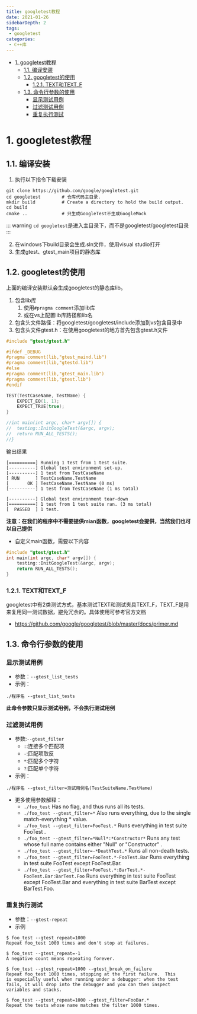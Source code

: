 ```yaml
---
title: googletest教程
date: 2021-01-26
sidebarDepth: 2
tags:
 - googletest
categories:
 - C++库
---
```

<!-- TOC -->

- [1. googletest教程](#1-googletest教程)
	- [1.1. 编译安装](#11-编译安装)
	- [1.2. googletest的使用](#12-googletest的使用)
		- [1.2.1. TEXT和TEXT_F](#121-text和text_f)
	- [1.3. 命令行参数的使用](#13-命令行参数的使用)
		- [显示测试用例](#显示测试用例)
		- [过滤测试用例](#过滤测试用例)
		- [重复执行测试](#重复执行测试)

<!-- /TOC -->

# 1. googletest教程

## 1.1. 编译安装
1. 执行以下指令下载安装
```shell
git clone https://github.com/google/googletest.git
cd googletest        # 仓库代码主目录.
mkdir build          # Create a directory to hold the build output.
cd build
cmake ..             # 只生成GoogleTest不生成GoogleMock
```
::: warning
`cd googletest`是进入主目录下，而不是googletest/googletest目录
:::

2. 在windows下build目录会生成.sln文件，使用visual studio打开
3. 生成gtest、gtest_main项目的静态库

## 1.2. googletest的使用
上面的编译安装默认会生成googletest的静态库lib。
1. 包含lib库
   1. 使用`#pragma comment`添加lib库
   2. 或在vs上配置lib库路径和lib名
2. 包含头文件路径：将googletest/googletest/include添加到vs包含目录中
3. 包含头文件gtest.h：在使用googletest的地方首先包含gtest.h文件
```cpp
#include "gtest/gtest.h"

#ifdef _DEBUG
#pragma comment(lib,"gtest_maind.lib")
#pragma comment(lib,"gtestd.lib")
#else
#pragma comment(lib,"gtest_main.lib")
#pragma comment(lib,"gtest.lib")
#endif

TEST(TestCaseName, TestName) {
	EXPECT_EQ(1, 1);
	EXPECT_TRUE(true);
}

//int main(int argc, char* argv[]) {
//	testing::InitGoogleTest(&argc, argv);
//	return RUN_ALL_TESTS();
//}
```
输出结果
```
[==========] Running 1 test from 1 test suite.
[----------] Global test environment set-up.
[----------] 1 test from TestCaseName
[ RUN      ] TestCaseName.TestName
[       OK ] TestCaseName.TestName (0 ms)
[----------] 1 test from TestCaseName (1 ms total)

[----------] Global test environment tear-down
[==========] 1 test from 1 test suite ran. (3 ms total)
[  PASSED  ] 1 test.
```
**注意：在我们的程序中不需要提供mian函数，googletest会提供，当然我们也可以自己提供**
- 自定义main函数，需要以下内容
```cpp
#include "gtest/gtest.h"
int main(int argc, char* argv[]) {
	testing::InitGoogleTest(&argc, argv);
	return RUN_ALL_TESTS();
}
```

### 1.2.1. TEXT和TEXT_F
googletest中有2类测试方式，基本测试TEXT和测试夹具TEXT_F，TEXT_F是用来复用同一测试数据，避免冗余的。具体使用可参考官方文档 
- https://github.com/google/googletest/blob/master/docs/primer.md

## 1.3. 命令行参数的使用
### 显示测试用例
- 参数：`--gtest_list_tests`
- 示例：
```shell
./程序名 --gtest_list_tests
```
**此命令参数只显示测试用例，不会执行测试用例**
### 过滤测试用例
- 参数:`--gtest_filter`
  - `:`:连接多个匹配项
  - `-`:匹配项取反
  - `*`:匹配多个字符
  - `?`:匹配单个字符
- 示例：
```shell
./程序名 --gtest_filter=测试用例名(TestSuiteName.TestName)
```
- 更多使用参数解释：
  - `./foo_test` Has no flag, and thus runs all its tests.
  - `./foo_test --gtest_filter=*` Also runs everything, due to the single match-everything * value.
  - `./foo_test --gtest_filter=FooTest.*` Runs everything in test suite FooTest .
  - `./foo_test --gtest_filter=*Null*:*Constructor*` Runs any test whose full name contains either "Null" or "Constructor" .
  - `./foo_test --gtest_filter=-*DeathTest.*` Runs all non-death tests.
  - `./foo_test --gtest_filter=FooTest.*-FooTest.Bar` Runs everything in test suite FooTest except FooTest.Bar.
  - `./foo_test --gtest_filter=FooTest.*:BarTest.*-FooTest.Bar:BarTest.Foo` Runs everything in test suite FooTest except FooTest.Bar and everything in test suite BarTest except BarTest.Foo.
### 重复执行测试
- 参数：`--gtest-repeat`
- 示例
```shell
$ foo_test --gtest_repeat=1000
Repeat foo_test 1000 times and don't stop at failures.

$ foo_test --gtest_repeat=-1
A negative count means repeating forever.

$ foo_test --gtest_repeat=1000 --gtest_break_on_failure
Repeat foo_test 1000 times, stopping at the first failure.  This
is especially useful when running under a debugger: when the test
fails, it will drop into the debugger and you can then inspect
variables and stacks.

$ foo_test --gtest_repeat=1000 --gtest_filter=FooBar.*
Repeat the tests whose name matches the filter 1000 times.
```
